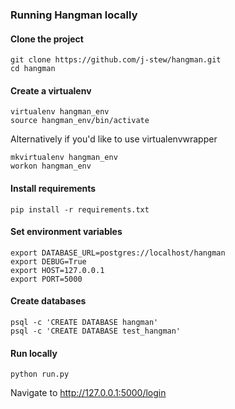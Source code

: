 ### Running Hangman locally

#### Clone the project
```
git clone https://github.com/j-stew/hangman.git
cd hangman
```

#### Create a virtualenv
```
virtualenv hangman_env
source hangman_env/bin/activate
```
Alternatively if you'd like to use virtualenvwrapper
```
mkvirtualenv hangman_env
workon hangman_env
```

#### Install requirements
```
pip install -r requirements.txt
```

#### Set environment variables
```
export DATABASE_URL=postgres://localhost/hangman
export DEBUG=True
export HOST=127.0.0.1
export PORT=5000
```

#### Create databases
```
psql -c 'CREATE DATABASE hangman'
psql -c 'CREATE DATABASE test_hangman'
```

#### Run locally
```
python run.py
```
Navigate to http://127.0.0.1:5000/login
